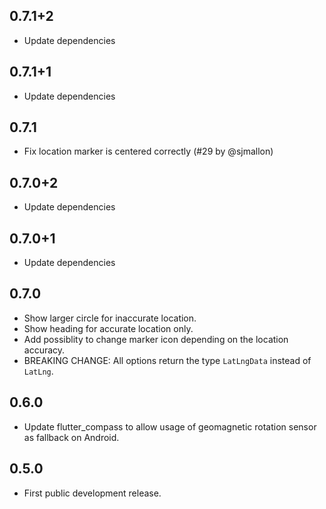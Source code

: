 ## 0.7.1+2

* Update dependencies

## 0.7.1+1

* Update dependencies

## 0.7.1

* Fix location marker is centered correctly (#29 by @sjmallon)

## 0.7.0+2

* Update dependencies

## 0.7.0+1

* Update dependencies

## 0.7.0

* Show larger circle for inaccurate location.
* Show heading for accurate location only.
* Add possiblity to change marker icon depending on the location accuracy.
* BREAKING CHANGE: All options return the type `LatLngData` instead of `LatLng`.

## 0.6.0

* Update flutter_compass to allow usage of geomagnetic rotation sensor as fallback on Android.

## 0.5.0

* First public development release.
